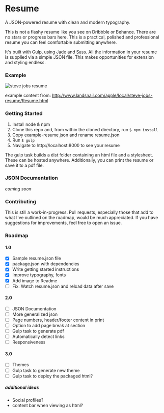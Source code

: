 # Resume
A JSON-powered resume with clean and modern typography.

This is not a flashy resume like you see on Dribbble or Behance. There are no stars or progress bars here. This is a practical, polished and professional resume you can feel comfortable submitting anywhere.

It's built with Gulp, using Jade and Sass. All the information in your resume is supplied via a simple JSON file. This makes opportunities for extension and styling endless.

### Example

![steve jobs resume](https://cloud.githubusercontent.com/assets/792845/6216250/f4a38566-b5bc-11e4-9d67-5da936e387c7.png)

example content from: http://www.landsnail.com/apple/local/steve-jobs-resume/Resume.html

### Getting Started
1. Install node & npm
2. Clone this repo and, from within the cloned directory, run `$ npm install`
3. Copy example-resume.json and rename resume.json
4. Run `$ gulp`
5. Navigate to http://localhost:8000 to see your resume

The gulp task builds a dist folder containing an html file and a stylesheet. These can be hosted anywhere. Additionally, you can print the resume or save it to a pdf file.


### JSON Documentation
*coming soon*

### Contributing
This is still a work-in-progress. Pull requests, especially those that add to what I've outlined on the roadmap, would be much appreciated. If you have suggestions for improvements, feel free to open an issue.

### Roadmap
#### 1.0
- [x] Sample resume.json file
- [x] package.json with dependencies
- [x] Write getting started instructions
- [x] Improve typography, fonts
- [x] Add image to Readme
- [ ] Fix: Watch resume.json and reload data after save

#### 2.0
- [ ] JSON Documentation
- [ ] More generalized json
- [ ] Page numbers, header/footer content in print
- [ ] Option to add page break at section
- [ ] Gulp task to generate pdf
- [ ] Automatically detect links
- [ ] Responsiveness

#### 3.0
- [ ] Themes
- [ ] Gulp task to generate new theme
- [ ] Gulp task to deploy the packaged html?

##### additional ideas
- Social profiles?
- content bar when viewing as html?

